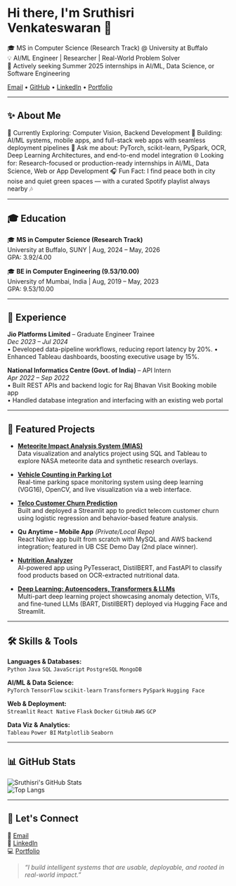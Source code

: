 # Hi there, I'm Sruthisri Venkateswaran 👋  
🎓 MS in Computer Science (Research Track) @ University at Buffalo  
💡 AI/ML Engineer | Researcher | Real-World Problem Solver  
🚀 Actively seeking Summer 2025 internships in AI/ML, Data Science, or Software Engineering  

[Email](mailto:sv94@buffalo.edu) • [GitHub](https://github.com/sruthi7sri) • [LinkedIn](https://linkedin.com/in/sruthisri) • [Portfolio](https://sruthi7sri.github.io)

---

## ✨ About Me  
🌱 Currently Exploring: Computer Vision, Backend Development
🔭 Building: AI/ML systems, mobile apps, and full-stack web apps with seamless deployment pipelines
💬 Ask me about: PyTorch, scikit-learn, PySpark, OCR, Deep Learning Architectures, and end-to-end model integration
🌐 Looking for: Research-focused or production-ready internships in AI/ML, Data Science, Web or App Development
🎧 Fun Fact: I find peace both in city noise and quiet green spaces — with a curated Spotify playlist always nearby 🎶


---

## 🎓 Education  
🎓 **MS in Computer Science (Research Track)**  
University at Buffalo, SUNY | Aug, 2024 – May, 2026  
GPA: 3.92/4.00

🎓 **BE in Computer Engineering (9.53/10.00)**  
University of Mumbai, India | Aug, 2019 – May, 2023  
GPA: 9.53/10.00

---

## 💼 Experience  

**Jio Platforms Limited** – Graduate Engineer Trainee  
*Dec 2023 – Jul 2024*  
•	Developed data-pipeline workflows, reducing report latency by 20%.
•	Enhanced Tableau dashboards, boosting executive usage by 15%.


**National Informatics Centre (Govt. of India)** – API Intern  
*Apr 2022 – Sep 2022*  
• Built REST APIs and backend logic for Raj Bhavan Visit Booking mobile app  
• Handled database integration and interfacing with an existing web portal  

---

## 🚀 Featured Projects

- [**Meteorite Impact Analysis System (MIAS)**](https://github.com/sruthi7sri/Meteorite-Impact-Analysis-System-MIAS)  
  Data visualization and analytics project using SQL and Tableau to explore NASA meteorite data and synthetic research overlays.

- [**Vehicle Counting in Parking Lot**](https://github.com/sruthi7sri/Vehicle-Counting-in-Parking-Lot)  
  Real-time parking space monitoring system using deep learning (VGG16), OpenCV, and live visualization via a web interface.

- [**Telco Customer Churn Prediction**](https://github.com/sruthi7sri/Telco-Customer-Churn-Analysis-Prediction)  
  Built and deployed a Streamlit app to predict telecom customer churn using logistic regression and behavior-based feature analysis.

- **Qu Anytime – Mobile App** *(Private/Local Repo)*  
  React Native app built from scratch with MySQL and AWS backend integration; featured in UB CSE Demo Day (2nd place winner).

- [**Nutrition Analyzer**](https://github.com/sruthi7sri/nutrition-analyzer)  
  AI-powered app using PyTesseract, DistilBERT, and FastAPI to classify food products based on OCR-extracted nutritional data.

- [**Deep Learning: Autoencoders, Transformers & LLMs**](https://github.com/sruthi7sri/deep-learning-autoencoder-transformer-llm-apps)  
  Multi-part deep learning project showcasing anomaly detection, ViTs, and fine-tuned LLMs (BART, DistilBERT) deployed via Hugging Face and Streamlit.  

---

## 🛠️ Skills & Tools  

**Languages & Databases:**  
`Python` `Java` `SQL` `JavaScript` `PostgreSQL` `MongoDB`  

**AI/ML & Data Science:**  
`PyTorch` `TensorFlow` `scikit-learn` `Transformers` `PySpark` `Hugging Face`  

**Web & Deployment:**  
`Streamlit` `React Native` `Flask` `Docker` `GitHub` `AWS` `GCP`  

**Data Viz & Analytics:**  
`Tableau` `Power BI` `Matplotlib` `Seaborn`  

---

## 📊 GitHub Stats  

![Sruthisri's GitHub Stats](https://github-readme-stats.vercel.app/api?username=sruthi7sri&show_icons=true&theme=default)  
![Top Langs](https://github-readme-stats.vercel.app/api/top-langs/?username=sruthi7sri&layout=compact)  

---

## 👋 Let's Connect  
📧 [Email](mailto:sv94@buffalo.edu)  
🔗 [LinkedIn](https://linkedin.com/in/sruthisri)  
💻 [Portfolio](https://sruthi7sri.github.io)

> *“I build intelligent systems that are usable, deployable, and rooted in real-world impact.”*

